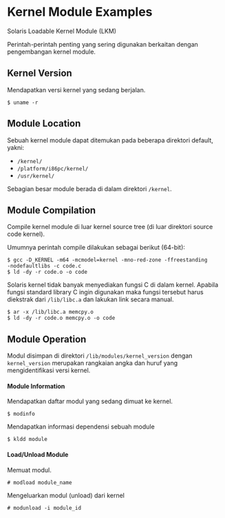 # Kernel Module Examples

Solaris Loadable Kernel Module (LKM)

Perintah-perintah penting yang sering digunakan berkaitan dengan pengembangan kernel module.

## Kernel Version

Mendapatkan versi kernel yang sedang berjalan.

```
$ uname -r
```

## Module Location

Sebuah kernel module dapat ditemukan pada beberapa direktori default, yakni:

- `/kernel/`
- `/platform/i86pc/kernel/`
- `/usr/kernel/`

Sebagian besar module berada di dalam direktori `/kernel`.

## Module Compilation

Compile kernel module di luar kernel source tree (di luar direktori source code kernel).

Umumnya perintah compile dilakukan sebagai berikut (64-bit):

```
$ gcc -D_KERNEL -m64 -mcmodel=kernel -mno-red-zone -ffreestanding
-nodefaultlibs -c code.c
$ ld -dy -r code.o -o code
```

Solaris kernel tidak banyak menyediakan fungsi C di dalam kernel. Apabila fungsi standard library C ingin digunakan maka fungsi tersebut harus diekstrak dari `/lib/libc.a` dan lakukan link secara manual.

```
$ ar -x /lib/libc.a memcpy.o
$ ld -dy -r code.o memcpy.o -o code
```

## Module Operation

Modul disimpan di direktori `/lib/modules/kernel_version` dengan `kernel_version` merupakan rangkaian angka dan huruf yang mengidentifikasi versi kernel.

#### Module Information

Mendapatkan daftar modul yang sedang dimuat ke kernel.

```
$ modinfo
```

Mendapatkan informasi dependensi sebuah module

```
$ kldd module
```

#### Load/Unload Module

Memuat modul.

```
# modload module_name
```

Mengeluarkan modul (unload) dari kernel

```
# modunload -i module_id
```